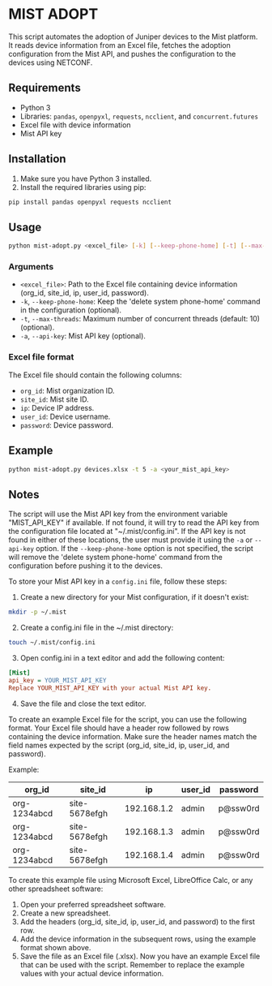 # MIST ADOPT
This script automates the adoption of Juniper devices to the Mist platform. It reads device information from an Excel file, fetches the adoption configuration from the Mist API, and pushes the configuration to the devices using NETCONF.

## Requirements
* Python 3
* Libraries: `pandas`, `openpyxl`, `requests`, `ncclient`, and `concurrent.futures`
* Excel file with device information
* Mist API key

## Installation
1. Make sure you have Python 3 installed.
2. Install the required libraries using pip:

```bash
pip install pandas openpyxl requests ncclient
```

## Usage

```bash
python mist-adopt.py <excel_file> [-k] [--keep-phone-home] [-t] [--max-threads] [-a] [--api-key]
```

### Arguments
* `<excel_file>`: Path to the Excel file containing device information (org_id, site_id, ip, user_id, password).
* `-k`, `--keep-phone-home`: Keep the 'delete system phone-home' command in the configuration (optional).
* `-t`, `--max-threads`: Maximum number of concurrent threads (default: 10) (optional).
* `-a`, `--api-key`: Mist API key (optional).

### Excel file format
The Excel file should contain the following columns:

* `org_id`: Mist organization ID.
* `site_id`: Mist site ID.
* `ip`: Device IP address.
* `user_id`: Device username.
* `password`: Device password.

## Example
```bash
python mist-adopt.py devices.xlsx -t 5 -a <your_mist_api_key>
```

## Notes
The script will use the Mist API key from the environment variable "MIST_API_KEY" if available. 
If not found, it will try to read the API key from the configuration file located at "~/.mist/config.ini". 
If the API key is not found in either of these locations, the user must provide it using the `-a` or `--api-key` option.
If the `--keep-phone-home` option is not specified, the script will remove the 'delete system phone-home' command 
from the configuration before pushing it to the devices.

To store your Mist API key in a `config.ini` file, follow these steps:

1. Create a new directory for your Mist configuration, if it doesn't exist:
```bash
mkdir -p ~/.mist
```
2. Create a config.ini file in the ~/.mist directory:

```bash
touch ~/.mist/config.ini
```
3. Open config.ini in a text editor and add the following content:

```ini
[Mist]
api_key = YOUR_MIST_API_KEY
Replace YOUR_MIST_API_KEY with your actual Mist API key.
```
4. Save the file and close the text editor.

To create an example Excel file for the script, you can use the following format. Your Excel file should have a header row followed by rows containing the device information. Make sure the header names match the field names expected by the script (org_id, site_id, ip, user_id, and password).

Example:

| org_id       | site_id      | ip          | user_id | password |
|--------------|--------------|-------------|---------|----------|
| org-1234abcd | site-5678efgh | 192.168.1.2 | admin   | p@ssw0rd |
| org-1234abcd | site-5678efgh | 192.168.1.3 | admin   | p@ssw0rd |
| org-1234abcd | site-5678efgh | 192.168.1.4 | admin   | p@ssw0rd |

To create this example file using Microsoft Excel, LibreOffice Calc, or any other spreadsheet software:

1. Open your preferred spreadsheet software.
2. Create a new spreadsheet.
3. Add the headers (org_id, site_id, ip, user_id, and password) to the first row.
4. Add the device information in the subsequent rows, using the example format shown above.
5. Save the file as an Excel file (.xlsx).
Now you have an example Excel file that can be used with the script. Remember to replace the example values with your actual device information.